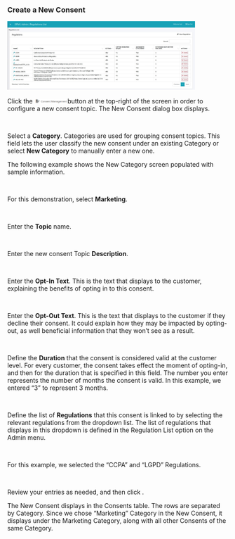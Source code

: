 ### Create a New Consent

<img src="/articles/demo_project/DPM_Demo_Project/images/08_22_Consent_AdminLanding.jpg" width="85%" height="85%">                                

Click the <img src="/articles/demo_project/DPM_Demo_Project/images/08_ICON_ConsentManagement.png" width="15%" height="15%">button at the top-right of the screen in order to configure a new consent topic. The New Consent dialog box displays.

​     

Select a **Category**. Categories are used for grouping consent topics. This field lets the user classify the new consent under an existing Category or select **New Category** to manually enter a new one.

The following example shows the New Category screen populated with sample information.

​     

For this demonstration, select **Marketing**.

​     

Enter the **Topic** name. 

​     

Enter the new consent Topic **Description**.

​     

Enter the **Opt-In Text**. This is the text that displays to the customer, explaining the benefits of opting in to this consent.

​     

Enter the **Opt-Out Text**. This is the text that displays to the customer if they decline their consent. It could explain how they may be impacted by opting-out, as well beneficial information that they won’t see as a result. 

​     

Define the **Duration** that the consent is considered valid at the customer level. For every customer, the consent takes effect the moment of opting-in, and then for the duration that is specified in this field. The number you enter represents the number of months the consent is valid. In this example, we entered “3” to represent 3 months.

 

​     

Define the list of **Regulations** that this consent is linked to by selecting the relevant regulations from the dropdown list. The list of regulations that displays in this dropdown is defined in the Regulation List option on the Admin menu. 

​     

For this example, we selected the “CCPA” and “LGPD” Regulations.

​     

Review your entries as needed, and then click   .

The New Consent displays in the Consents table. The rows are separated by Category. Since we chose “Marketing” Category in the New Consent, it displays under the Marketing Category, along with all other Consents of the same Category.

​     
